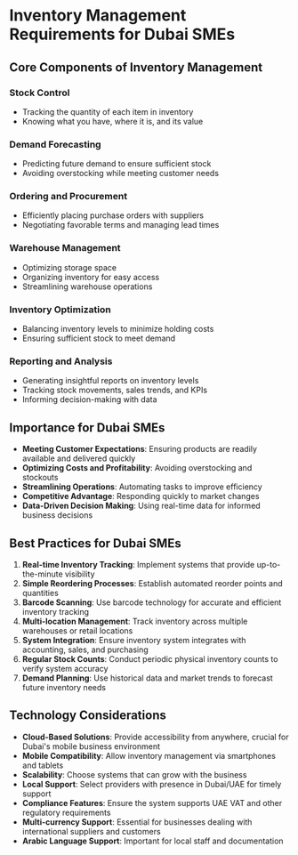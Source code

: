# Inventory Management Requirements for Dubai SMEs

## Core Components of Inventory Management

### Stock Control
- Tracking the quantity of each item in inventory
- Knowing what you have, where it is, and its value

### Demand Forecasting
- Predicting future demand to ensure sufficient stock
- Avoiding overstocking while meeting customer needs

### Ordering and Procurement
- Efficiently placing purchase orders with suppliers
- Negotiating favorable terms and managing lead times

### Warehouse Management
- Optimizing storage space
- Organizing inventory for easy access
- Streamlining warehouse operations

### Inventory Optimization
- Balancing inventory levels to minimize holding costs
- Ensuring sufficient stock to meet demand

### Reporting and Analysis
- Generating insightful reports on inventory levels
- Tracking stock movements, sales trends, and KPIs
- Informing decision-making with data

## Importance for Dubai SMEs

- **Meeting Customer Expectations**: Ensuring products are readily available and delivered quickly
- **Optimizing Costs and Profitability**: Avoiding overstocking and stockouts
- **Streamlining Operations**: Automating tasks to improve efficiency
- **Competitive Advantage**: Responding quickly to market changes
- **Data-Driven Decision Making**: Using real-time data for informed business decisions

## Best Practices for Dubai SMEs

1. **Real-time Inventory Tracking**: Implement systems that provide up-to-the-minute visibility
2. **Simple Reordering Processes**: Establish automated reorder points and quantities
3. **Barcode Scanning**: Use barcode technology for accurate and efficient inventory tracking
4. **Multi-location Management**: Track inventory across multiple warehouses or retail locations
5. **System Integration**: Ensure inventory system integrates with accounting, sales, and purchasing
6. **Regular Stock Counts**: Conduct periodic physical inventory counts to verify system accuracy
7. **Demand Planning**: Use historical data and market trends to forecast future inventory needs

## Technology Considerations

- **Cloud-Based Solutions**: Provide accessibility from anywhere, crucial for Dubai's mobile business environment
- **Mobile Compatibility**: Allow inventory management via smartphones and tablets
- **Scalability**: Choose systems that can grow with the business
- **Local Support**: Select providers with presence in Dubai/UAE for timely support
- **Compliance Features**: Ensure the system supports UAE VAT and other regulatory requirements
- **Multi-currency Support**: Essential for businesses dealing with international suppliers and customers
- **Arabic Language Support**: Important for local staff and documentation
